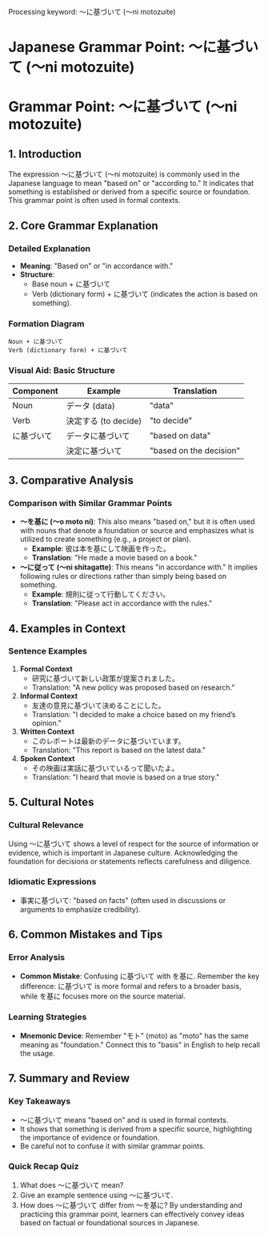 Processing keyword: ～に基づいて (〜ni motozuite)
# Japanese Grammar Point: ～に基づいて (〜ni motozuite)
# Grammar Point: ～に基づいて (〜ni motozuite)
## 1. Introduction
The expression ～に基づいて (〜ni motozuite) is commonly used in the Japanese language to mean "based on" or "according to." It indicates that something is established or derived from a specific source or foundation. This grammar point is often used in formal contexts.
## 2. Core Grammar Explanation
### Detailed Explanation
- **Meaning**: "Based on" or "in accordance with."
- **Structure**: 
  - Base noun + に基づいて
  - Verb (dictionary form) + に基づいて (indicates the action is based on something).
### Formation Diagram
```
Noun + に基づいて
Verb (dictionary form) + に基づいて
```
### Visual Aid: Basic Structure
| Component       | Example                | Translation               |
|-----------------|------------------------|---------------------------|
| Noun            | データ (data)          | "data"                    |
| Verb            | 決定する (to decide)   | "to decide"               |
| に基づいて      | データに基づいて        | "based on data"          |
|                  | 決定に基づいて         | "based on the decision"   |
## 3. Comparative Analysis
### Comparison with Similar Grammar Points
- **〜を基に (〜o moto ni)**: This also means "based on," but it is often used with nouns that denote a foundation or source and emphasizes what is utilized to create something (e.g., a project or plan).
  - **Example**: 彼は本を基にして映画を作った。
  - **Translation**: "He made a movie based on a book."
- **〜に従って (〜ni shitagatte)**: This means "in accordance with." It implies following rules or directions rather than simply being based on something.
  - **Example**: 規則に従って行動してください。
  - **Translation**: "Please act in accordance with the rules."
## 4. Examples in Context
### Sentence Examples
1. **Formal Context**
   - 研究に基づいて新しい政策が提案されました。
   - Translation: "A new policy was proposed based on research."
2. **Informal Context**
   - 友達の意見に基づいて決めることにした。
   - Translation: "I decided to make a choice based on my friend’s opinion."
3. **Written Context**
   - このレポートは最新のデータに基づいています。
   - Translation: "This report is based on the latest data."
4. **Spoken Context**
   - その映画は実話に基づいているって聞いたよ。
   - Translation: "I heard that movie is based on a true story."
## 5. Cultural Notes
### Cultural Relevance
Using ～に基づいて shows a level of respect for the source of information or evidence, which is important in Japanese culture. Acknowledging the foundation for decisions or statements reflects carefulness and diligence.
### Idiomatic Expressions
- 事実に基づいて: "based on facts" (often used in discussions or arguments to emphasize credibility).
## 6. Common Mistakes and Tips
### Error Analysis
- **Common Mistake**: Confusing に基づいて with を基に. Remember the key difference: に基づいて is more formal and refers to a broader basis, while を基に focuses more on the source material.
  
### Learning Strategies
- **Mnemonic Device**: Remember "モト" (moto) as "moto" has the same meaning as "foundation." Connect this to "basis" in English to help recall the usage.
## 7. Summary and Review
### Key Takeaways
- ～に基づいて means "based on" and is used in formal contexts.
- It shows that something is derived from a specific source, highlighting the importance of evidence or foundation.
- Be careful not to confuse it with similar grammar points.
### Quick Recap Quiz
1. What does ～に基づいて mean?
2. Give an example sentence using ～に基づいて.
3. How does ～に基づいて differ from ～を基に? 
By understanding and practicing this grammar point, learners can effectively convey ideas based on factual or foundational sources in Japanese.
